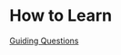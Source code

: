 # How to Learn

[Guiding Questions](How%20to%20Learn%20178ecfcbaa478026a9a3d40f8e9403d8/Guiding%20Questions%20178ecfcbaa4780cc88fbccc5e3897dcb.md)
